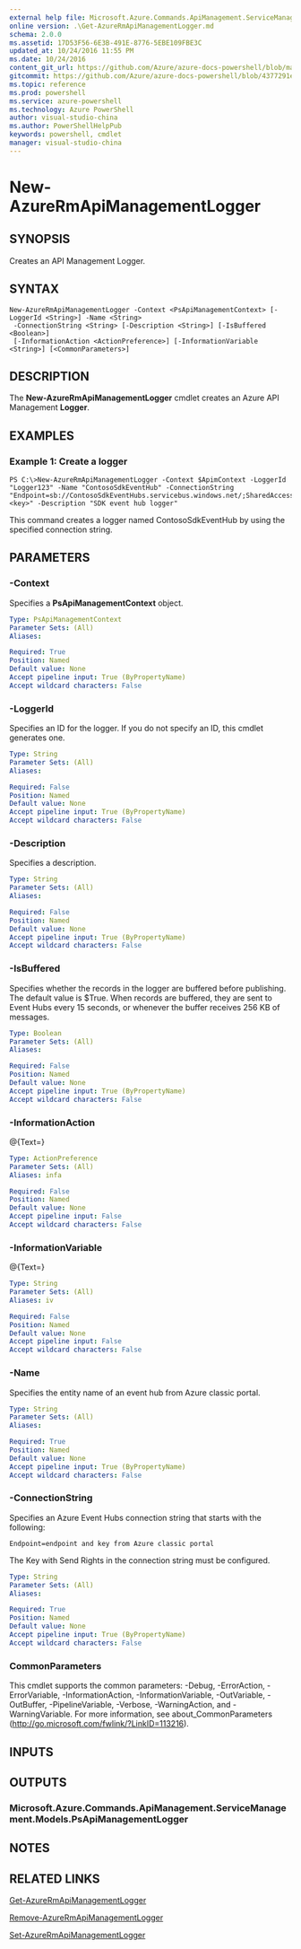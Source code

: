 ```yaml
---
external help file: Microsoft.Azure.Commands.ApiManagement.ServiceManagement.dll-Help.xml
online version: .\Get-AzureRmApiManagementLogger.md
schema: 2.0.0
ms.assetid: 17D53F56-6E3B-491E-8776-5EBE109FBE3C
updated_at: 10/24/2016 11:55 PM
ms.date: 10/24/2016
content_git_url: https://github.com/Azure/azure-docs-powershell/blob/master/azureps-cmdlets-docs/ResourceManager/Microsoft.Azure.Commands.ApiManagement.ServiceManagement/v2.1.0/New-AzureRmApiManagementLogger.md
gitcommit: https://github.com/Azure/azure-docs-powershell/blob/4377291ee360e58e2c1c5d644155daf6a0279055/azureps-cmdlets-docs/ResourceManager/Microsoft.Azure.Commands.ApiManagement.ServiceManagement/v2.1.0/New-AzureRmApiManagementLogger.md
ms.topic: reference
ms.prod: powershell
ms.service: azure-powershell
ms.technology: Azure PowerShell
author: visual-studio-china
ms.author: PowerShellHelpPub
keywords: powershell, cmdlet
manager: visual-studio-china
---
```


# New-AzureRmApiManagementLogger

## SYNOPSIS
Creates an API Management Logger.

## SYNTAX

```
New-AzureRmApiManagementLogger -Context <PsApiManagementContext> [-LoggerId <String>] -Name <String>
 -ConnectionString <String> [-Description <String>] [-IsBuffered <Boolean>]
 [-InformationAction <ActionPreference>] [-InformationVariable <String>] [<CommonParameters>]
```

## DESCRIPTION
The **New-AzureRmApiManagementLogger** cmdlet creates an Azure API Management **Logger**.

## EXAMPLES

### Example 1: Create a logger
```
PS C:\>New-AzureRmApiManagementLogger -Context $ApimContext -LoggerId "Logger123" -Name "ContosoSdkEventHub" -ConnectionString "Endpoint=sb://ContosoSdkEventHubs.servicebus.windows.net/;SharedAccessKeyName=SendKey;SharedAccessKey=<key>" -Description "SDK event hub logger"
```

This command creates a logger named ContosoSdkEventHub by using the specified connection string.

## PARAMETERS

### -Context
Specifies a **PsApiManagementContext** object.

```yaml
Type: PsApiManagementContext
Parameter Sets: (All)
Aliases: 

Required: True
Position: Named
Default value: None
Accept pipeline input: True (ByPropertyName)
Accept wildcard characters: False
```

### -LoggerId
Specifies an ID for the logger.
If you do not specify an ID, this cmdlet generates one.

```yaml
Type: String
Parameter Sets: (All)
Aliases: 

Required: False
Position: Named
Default value: None
Accept pipeline input: True (ByPropertyName)
Accept wildcard characters: False
```

### -Description
Specifies a description.

```yaml
Type: String
Parameter Sets: (All)
Aliases: 

Required: False
Position: Named
Default value: None
Accept pipeline input: True (ByPropertyName)
Accept wildcard characters: False
```

### -IsBuffered
Specifies whether the records in the logger are buffered before publishing.
The default value is $True.
When records are buffered, they are sent to Event Hubs every 15 seconds, or whenever the buffer receives 256 KB of messages.

```yaml
Type: Boolean
Parameter Sets: (All)
Aliases: 

Required: False
Position: Named
Default value: None
Accept pipeline input: True (ByPropertyName)
Accept wildcard characters: False
```

### -InformationAction
@{Text=}

```yaml
Type: ActionPreference
Parameter Sets: (All)
Aliases: infa

Required: False
Position: Named
Default value: None
Accept pipeline input: False
Accept wildcard characters: False
```

### -InformationVariable
@{Text=}

```yaml
Type: String
Parameter Sets: (All)
Aliases: iv

Required: False
Position: Named
Default value: None
Accept pipeline input: False
Accept wildcard characters: False
```

### -Name
Specifies the entity name of an event hub from Azure classic portal.

```yaml
Type: String
Parameter Sets: (All)
Aliases: 

Required: True
Position: Named
Default value: None
Accept pipeline input: True (ByPropertyName)
Accept wildcard characters: False
```

### -ConnectionString
Specifies an Azure Event Hubs connection string that starts with the following: 

`Endpoint=endpoint and key from Azure classic portal`

The Key with Send Rights in the connection string must be configured.

```yaml
Type: String
Parameter Sets: (All)
Aliases: 

Required: True
Position: Named
Default value: None
Accept pipeline input: True (ByPropertyName)
Accept wildcard characters: False
```

### CommonParameters
This cmdlet supports the common parameters: -Debug, -ErrorAction, -ErrorVariable, -InformationAction, -InformationVariable, -OutVariable, -OutBuffer, -PipelineVariable, -Verbose, -WarningAction, and -WarningVariable. For more information, see about_CommonParameters (http://go.microsoft.com/fwlink/?LinkID=113216).

## INPUTS

## OUTPUTS

### Microsoft.Azure.Commands.ApiManagement.ServiceManagement.Models.PsApiManagementLogger

## NOTES

## RELATED LINKS

[Get-AzureRmApiManagementLogger](xref:ResourceManager/Microsoft.Azure.Commands.ApiManagement.ServiceManagement/v2.1.0/Get-AzureRmApiManagementLogger.md)

[Remove-AzureRmApiManagementLogger](xref:ResourceManager/Microsoft.Azure.Commands.ApiManagement.ServiceManagement/v2.1.0/Remove-AzureRmApiManagementLogger.md)

[Set-AzureRmApiManagementLogger](xref:ResourceManager/Microsoft.Azure.Commands.ApiManagement.ServiceManagement/v2.1.0/Set-AzureRmApiManagementLogger.md)


